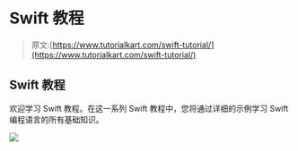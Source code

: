# Swift 教程

> 原文:[https://www.tutorialkart.com/swift-tutorial/](https://www.tutorialkart.com/swift-tutorial/)

## Swift 教程

欢迎学习 Swift 教程。在这一系列 Swift 教程中，您将通过详细的示例学习 Swift 编程语言的所有基础知识。

[![](../Images/925da31b32d6bc3827932f6c8afb11bb.png)](https://www.tutorialkart.com/)